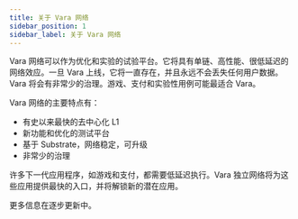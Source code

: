 ```yaml
---
title: 关于 Vara 网络
sidebar_position: 1
sidebar_label: 关于 Vara 网络
---
```


Vara 网络可以作为优化和实验的试验平台。它将具有单链、高性能、很低延迟的网络效应。一旦 Vara 上线，它将一直存在，并且永远不会丢失任何用户数据。Vara 将会有非常少的治理。游戏、支付和实验性用例可能最适合 Vara。

Vara 网络的主要特点有：
- 有史以来最快的去中心化 L1
- 新功能和优化的测试平台
- 基于 Substrate，网络稳定，可升级
- 非常少的治理

许多下一代应用程序，如游戏和支付，都需要低延迟执行。Vara 独立网络将为这些应用提供最快的入口，并将解锁新的潜在应用。

更多信息在逐步更新中。
